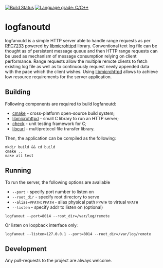 [![Build Status](https://semaphoreci.com/api/v1/projects/4991dcb7-bb37-4b56-a9e8-277a454b2ff1/483984/badge.svg)](https://semaphoreci.com/matwey/logfanoutd)
[![Language grade: C/C++](https://img.shields.io/lgtm/grade/cpp/g/matwey/logfanoutd.svg?logo=lgtm&logoWidth=18)](https://lgtm.com/projects/g/matwey/logfanoutd/context:cpp)

# logfanoutd
logfanoutd is a simple HTTP server able to handle range requests as per [RFC7233] powered by [libmicrohttpd] library.
Conventional text log file can be thought as of persistent message queue and then HTTP range requests can be used as mechanism of message consumption relying on client performance.
Range requests allow the multiple remote clients to fetch existing log file as well as to continuously request newly appended data with the pace which the client wishes.
Using [libmicrohttpd] allows to achieve low resource requirements for the server application.

## Building
Following components are required to build logfanoutd:
* [cmake] - cross-platform open-source build system;
* [libmicrohttpd] - small C library to run an HTTP server;
* [check] - unit testing framework for C;
* [libcurl] - multiprotocol file transfer library.

Then, the application can be compiled as the following:
```
mkdir build && cd build
cmake ..
make all test
```

## Running
To run the server, the following options are available
* ```--port``` - specify port number to listen on
* ```--root_dir``` - specify root directory to serve
* ```--alias=VPATH:PPATH``` - alias physical path `PPATH` to virtual `VPATH`
* ```--listen``` - specify addr to listen on (optional)

```
logfanout --port=8014 --root_dir=/var/log/remote
```

Or listen on loopback interface only:
```
logfanout --listen=127.0.0.1 --port=8014 --root_dir=/var/log/remote
```

## Development
Any pull-requests to the project are always welcome.

[libmicrohttpd]:http://www.gnu.org/software/libmicrohttpd/
[RFC7233]:https://tools.ietf.org/html/rfc7233
[cmake]:http://www.cmake.org/
[check]:http://check.sourceforge.net/
[libcurl]:http://curl.haxx.se/libcurl/

